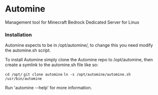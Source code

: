 # Automine
Management tool for Minecraft Bedrock Dedicated Server for Linux

### Installation

Automine expects to be in /opt/automine/, to change this you need modify the automine.sh script.

To install Automine simply clone the Automine repo to /opt/automine, then create a symlink to the automine.sh file like so:

`cd /opt/`
`git clone automine`
`ln -s /opt/automine/automine.sh /usr/bin/automine`

Run 'automine --help' for more information.
